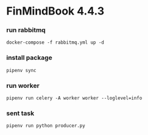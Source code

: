 # FinMindBook 4.4.3

### run rabbitmq
    docker-compose -f rabbitmq.yml up -d

### install package
    pipenv sync

### run worker
    pipenv run celery -A worker worker --loglevel=info

### sent task
    pipenv run python producer.py